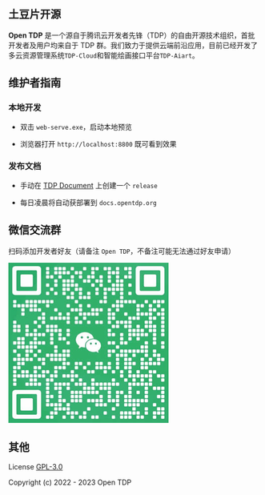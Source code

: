 ## 土豆片开源

**Open TDP** 是一个源自于腾讯云开发者先锋（TDP）的自由开源技术组织，首批开发者及用户均来自于 TDP 群。我们致力于提供云端前沿应用，目前已经开发了多云资源管理系统`TDP-Cloud`和智能绘画接口平台`TDP-Aiart`。

## 维护者指南

### 本地开发

- 双击 `web-serve.exe`，启动本地预览

- 浏览器打开 `http://localhost:8800` 既可看到效果

### 发布文档

- 手动在 [TDP Document](https://github.com/open-tdp/tdp-document) 上创建一个 `release`

- 每日凌晨将自动获部署到 `docs.opentdp.org`

## 微信交流群

扫码添加开发者好友（请备注 `Open TDP`，不备注可能无法通过好友申请）

![](/static/weixin-qr.jpg)

## 其他

License [GPL-3.0](https://www.gnu.org/licenses/gpl-3.0.txt)

Copyright (c) 2022 - 2023 Open TDP
